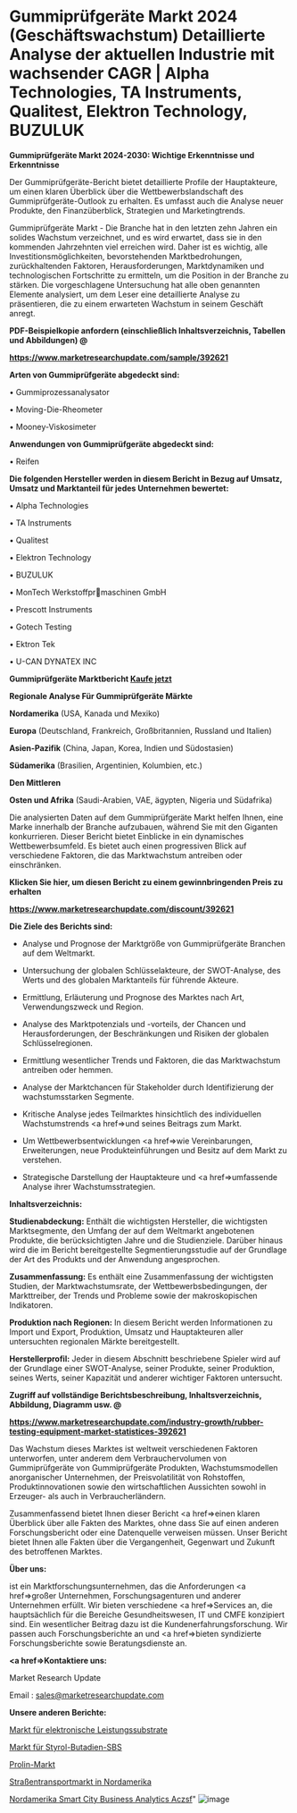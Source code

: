 # Gummiprüfgeräte Markt 2024 (Geschäftswachstum) Detaillierte Analyse der aktuellen Industrie mit wachsender CAGR | Alpha Technologies, TA Instruments, Qualitest, Elektron Technology, BUZULUK

<strong>Gummiprüfgeräte Markt 2024-2030: Wichtige Erkenntnisse und Erkenntnisse</strong>

Der Gummiprüfgeräte-Bericht bietet detaillierte Profile der Hauptakteure, um einen klaren Überblick über die Wettbewerbslandschaft des Gummiprüfgeräte-Outlook zu erhalten. Es umfasst auch die Analyse neuer Produkte, den Finanzüberblick, Strategien und Marketingtrends.

Gummiprüfgeräte Markt - Die Branche hat in den letzten zehn Jahren ein solides Wachstum verzeichnet, und es wird erwartet, dass sie in den kommenden Jahrzehnten viel erreichen wird. Daher ist es wichtig, alle Investitionsmöglichkeiten, bevorstehenden Marktbedrohungen, zurückhaltenden Faktoren, Herausforderungen, Marktdynamiken und technologischen Fortschritte zu ermitteln, um die Position in der Branche zu stärken. Die vorgeschlagene Untersuchung hat alle oben genannten Elemente analysiert, um dem Leser eine detaillierte Analyse zu präsentieren, die zu einem erwarteten Wachstum in seinem Geschäft anregt.



<strong><b>PDF-Beispielkopie anfordern (einschließlich Inhaltsverzeichnis, Tabellen und Abbildungen) @ </b></strong>

<strong><a href=https://www.marketresearchupdate.com/sample/392621>

<strong>https://www.marketresearchupdate.com/sample/392621</u></a></strong></strong>



<strong>Arten von Gummiprüfgeräte abgedeckt sind:</strong>

• Gummiprozessanalysator

• Moving-Die-Rheometer

• Mooney-Viskosimeter



<strong>Anwendungen von Gummiprüfgeräte abgedeckt sind:</strong>

• Reifen



<strong>Die folgenden Hersteller werden in diesem Bericht in Bezug auf Umsatz, Umsatz und Marktanteil für jedes Unternehmen bewertet:</strong>

• Alpha Technologies

• TA Instruments

• Qualitest

• Elektron Technology

• BUZULUK

• MonTech Werkstoffprmaschinen GmbH

• Prescott Instruments

• Gotech Testing

• Ektron Tek

• U-CAN DYNATEX INC



<strong>Gummiprüfgeräte Marktbericht <a href=https://www.marketresearchupdate.com/buynow/392621>Kaufe jetzt</a></strong>



<strong>Regionale Analyse Für Gummiprüfgeräte Märkte</strong>



<strong>Nordamerika</strong> (USA, Kanada und Mexiko)



<strong>Europa</strong> (Deutschland, Frankreich, Großbritannien, Russland und Italien)



<strong>Asien-Pazifik</strong> (China, Japan, Korea, Indien und Südostasien)



<strong>Südamerika</strong> (Brasilien, Argentinien, Kolumbien, etc.)



<strong>Den Mittleren</strong> 

<strong>Osten und Afrika</strong> (Saudi-Arabien, VAE, ägypten, Nigeria und Südafrika)

Die analysierten Daten auf dem Gummiprüfgeräte Markt helfen Ihnen, eine Marke innerhalb der Branche aufzubauen, während Sie mit den Giganten konkurrieren. Dieser Bericht bietet Einblicke in ein dynamisches Wettbewerbsumfeld. Es bietet auch einen progressiven Blick auf verschiedene Faktoren, die das Marktwachstum antreiben oder einschränken.



<strong>Klicken Sie hier, um diesen Bericht zu einem gewinnbringenden Preis zu erhalten
</strong>

<strong><a href=https://www.marketresearchupdate.com/discount/392621>https://www.marketresearchupdate.com/discount/392621</b></u></strong></a>



<strong>Die Ziele des Berichts sind:</strong>

- Analyse und Prognose der Marktgröße von Gummiprüfgeräte Branchen auf dem Weltmarkt.

- Untersuchung der globalen Schlüsselakteure, der SWOT-Analyse, des Werts und des globalen Marktanteils für führende Akteure.

- Ermittlung, Erläuterung und Prognose des Marktes nach Art, Verwendungszweck und Region.

- Analyse des Marktpotenzials und -vorteils, der Chancen und Herausforderungen, der Beschränkungen und Risiken der globalen Schlüsselregionen.

- Ermittlung wesentlicher Trends und Faktoren, die das Marktwachstum antreiben oder hemmen.

- Analyse der Marktchancen für Stakeholder durch Identifizierung der wachstumsstarken Segmente.

- Kritische Analyse jedes Teilmarktes hinsichtlich des individuellen Wachstumstrends <a href=>und</a> seines Beitrags zum Markt.

- Um Wettbewerbsentwicklungen <a href=>wie</a> Vereinbarungen, Erweiterungen, neue Produkteinführungen und Besitz auf dem Markt zu verstehen.

- Strategische Darstellung der Hauptakteure und <a href=>umfas</a>sende Analyse ihrer Wachstumsstrategien.



<strong>Inhaltsverzeichnis:</strong>



<strong>Studienabdeckung:</strong> Enthält die wichtigsten Hersteller, die wichtigsten Marktsegmente, den Umfang der auf dem Weltmarkt angebotenen Produkte, die berücksichtigten Jahre und die Studienziele. Darüber hinaus wird die im Bericht bereitgestellte Segmentierungsstudie auf der Grundlage der Art des Produkts und der Anwendung angesprochen.



<strong>Zusammenfassung:</strong> Es enthält eine Zusammenfassung der wichtigsten Studien, der Marktwachstumsrate, der Wettbewerbsbedingungen, der Markttreiber, der Trends und Probleme sowie der makroskopischen Indikatoren.



<strong>Produktion nach Regionen:</strong> In diesem Bericht werden Informationen zu Import und Export, Produktion, Umsatz und Hauptakteuren aller untersuchten regionalen Märkte bereitgestellt.



<strong>Herstellerprofil:</strong> Jeder in diesem Abschnitt beschriebene Spieler wird auf der Grundlage einer SWOT-Analyse, seiner Produkte, seiner Produktion, seines Werts, seiner Kapazität und anderer wichtiger Faktoren untersucht.



<strong><b>Zugriff auf vollständige Berichtsbeschreibung, Inhaltsverzeichnis, Abbildung, Diagramm usw. @ </b></strong>

<strong><a href=https://www.marketresearchupdate.com/industry-growth/rubber-testing-equipment-market-statistices-392621>https://www.marketresearchupdate.com/industry-growth/rubber-testing-equipment-market-statistices-392621</a></strong>

Das Wachstum dieses Marktes ist weltweit verschiedenen Faktoren unterworfen, unter anderem dem Verbrauchervolumen von Gummiprüfgeräte von Gummiprüfgeräte Produkten, Wachstumsmodellen anorganischer Unternehmen, der Preisvolatilität von Rohstoffen, Produktinnovationen sowie den wirtschaftlichen Aussichten sowohl in Erzeuger- als auch in Verbraucherländern.

Zusammenfassend bietet Ihnen dieser Bericht <a href=>einen</a> klaren Überblick über alle Fakten des Marktes, ohne dass Sie auf einen anderen Forschungsbericht oder eine Datenquelle verweisen müssen. Unser Bericht bietet Ihnen alle Fakten über die Vergangenheit, Gegenwart und Zukunft des betroffenen Marktes.



<strong>Über uns:</strong>

 ist ein Marktforschungsunternehmen, das die Anforderungen <a href=>großer</a> Unternehmen, Forschungsagenturen und anderer Unternehmen erfüllt. Wir bieten verschiedene <a href=>Services</a> an, die hauptsächlich für die Bereiche Gesundheitswesen, IT und CMFE konzipiert sind. Ein wesentlicher Beitrag dazu ist die Kundenerfahrungsforschung. Wir passen auch Forschungsberichte an und <a href=>bieten</a> syndizierte Forschungsberichte sowie Beratungsdienste an.



<strong><a href=>Kontaktiere uns:</a></strong>

Market Research Update

Email : sales@marketresearchupdate.com



<strong>Unsere anderen Berichte:</strong>

<a href=https://www.linkedin.com/pulse/power-electronic-substrates-market-insights-2023-comprehensive>Markt für elektronische Leistungssubstrate</a>

<a href=https://www.linkedin.com/pulse/styrene-butadiene-sbs-market-sizing-up-anticipating-trends>Markt für Styrol-Butadien-SBS</a>

<a href=https://www.linkedin.com/pulse/proline-market-outlooks-2023-size-shares-growth>Prolin-Markt</a>

<a href=https://www.linkedin.com/pulse/north-america-road-haulage-market-2023-huge>Straßentransportmarkt in Nordamerika</a>

<a href=https://www.linkedin.com/pulse/north-america-smart-city-business-analytics-aczsf/>Nordamerika Smart City Business Analytics Aczsf</a>"
![image](https://github.com/Gayatrikarjule/Market-Analysis-361/assets/97346546/3eb1a27a-b1d5-4692-9ed7-df7c3fce054d)
